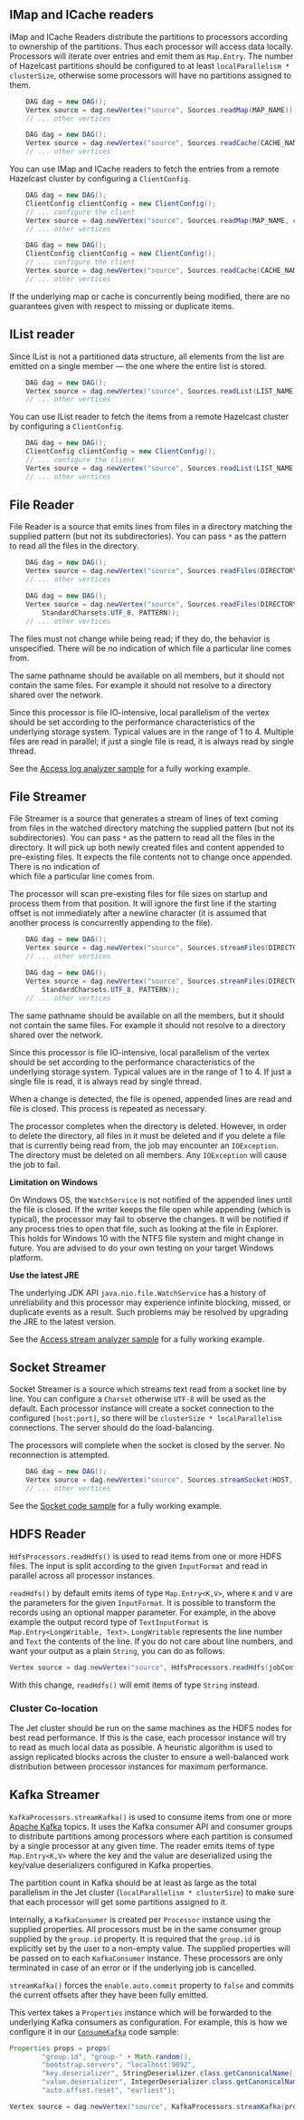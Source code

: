 ## IMap and ICache readers

IMap and ICache Readers distribute the partitions to 
processors according to ownership of the partitions. 
Thus each processor will access data locally. Processors 
will iterate over entries and emit them as `Map.Entry`. 
The number of Hazelcast partitions should be configured to 
at least `localParallelism * clusterSize`, otherwise some 
processors will have no partitions assigned to them.

```java
    DAG dag = new DAG();
    Vertex source = dag.newVertex("source", Sources.readMap(MAP_NAME));
    // ... other vertices
```

```java
    DAG dag = new DAG();
    Vertex source = dag.newVertex("source", Sources.readCache(CACHE_NAME));
    // ... other vertices
```

You can use IMap and ICache readers to fetch the entries
from a remote Hazelcast cluster by configuring a `ClientConfig`.

```java
    DAG dag = new DAG();
    ClientConfig clientConfig = new ClientConfig();
    // ... configure the client
    Vertex source = dag.newVertex("source", Sources.readMap(MAP_NAME, clientConfig));
    // ... other vertices
```

```java
    DAG dag = new DAG();
    ClientConfig clientConfig = new ClientConfig();
    // ... configure the client
    Vertex source = dag.newVertex("source", Sources.readCache(CACHE_NAME, clientConfig));
    // ... other vertices
```

If the underlying map or cache is concurrently being modified, 
there are no guarantees given with respect to missing or duplicate items.

## IList reader

Since IList is not a partitioned data structure, 
all elements from the list are emitted on a single 
member &mdash; the one where the entire list is stored.

```java
    DAG dag = new DAG();
    Vertex source = dag.newVertex("source", Sources.readList(LIST_NAME));
    // ... other vertices
```

You can use IList reader to fetch the items from 
a remote Hazelcast cluster by configuring a `ClientConfig`.

```java
    DAG dag = new DAG();
    ClientConfig clientConfig = new ClientConfig();
    // ... configure the client
    Vertex source = dag.newVertex("source", Sources.readList(LIST_NAME, clientConfig));
    // ... other vertices
```

## File Reader

File Reader is a source that emits lines from files in a 
directory matching the supplied pattern (but not its subdirectories). 
You can pass `*` as the pattern to read all the files in the directory.

```java
    DAG dag = new DAG();
    Vertex source = dag.newVertex("source", Sources.readFiles(DIRECTORY));
    // ... other vertices
```

```java
    DAG dag = new DAG();
    Vertex source = dag.newVertex("source", Sources.readFiles(DIRECTORY, 
        StandardCharsets.UTF_8, PATTERN));
    // ... other vertices
```

The files must not change while being read; if they do, 
the behavior is unspecified. There will be no indication of 
which file a particular line comes from.

The same pathname should be available on all members, 
but it should not contain the same files. For example 
it should not resolve to a directory shared over the network.

Since this processor is file IO-intensive, local parallelism of the 
vertex should be set according to the performance characteristics of the 
underlying storage system. Typical values are in the range of 1 to 4. 
Multiple files are read in parallel; if just a single file is read, it 
is always read by single thread.

See the [Access log analyzer sample](https://github.com/hazelcast/hazelcast-jet-code-samples/tree/master/batch/access-log-analyzer)
for a fully working example.

## File Streamer

File Streamer is a source that generates a stream of lines of text coming from 
files in the watched directory matching the supplied pattern 
(but not its subdirectories). You can pass `*` as the pattern 
to read all the files in the directory. It will pick up both newly created 
files and content appended to pre-existing files. It expects the 
file contents not to change once appended. There is no indication of  
which file a particular line comes from.
    
The processor will scan pre-existing files for file sizes on 
startup and process them from that position. It will ignore 
the first line if the starting offset is not immediately after 
a newline character (it is assumed that another process is 
concurrently appending to the file).

```java
    DAG dag = new DAG();
    Vertex source = dag.newVertex("source", Sources.streamFiles(DIRECTORY));
    // ... other vertices
```
```java
    DAG dag = new DAG();
    Vertex source = dag.newVertex("source", Sources.streamFiles(DIRECTORY, 
        StandardCharsets.UTF_8, PATTERN));
    // ... other vertices
```
    
The same pathname should be available on all the members, but it 
should not contain the same files. For example it should not 
resolve to a directory shared over the network.
    
Since this processor is file IO-intensive, local parallelism 
of the vertex should be set according to the performance 
characteristics of the underlying storage system. Typical 
values are in the range of 1 to 4. If just a single file is read, 
it is always read by single thread.

When a change is detected, the file is opened, appended lines are 
read and file is closed. This process is repeated as necessary.

The processor completes when the directory is deleted. However, 
in order to delete the directory, all files in it must be deleted 
and if you delete a file that is currently being read from, 
the job may encounter an `IOException`. The directory must be 
deleted on all members. Any `IOException` will cause the job to fail.
    
**Limitation on Windows**

On Windows OS, the `WatchService` is not notified of the appended lines
until the file is closed. If the writer keeps the file open while
appending (which is typical), the processor may fail to observe the
changes. It will be notified if any process tries to open that file,
such as looking at the file in Explorer. This holds for Windows 10 with
the NTFS file system and might change in future. You are advised to do
your own testing on your target Windows platform.

**Use the latest JRE**

The underlying JDK API `java.nio.file.WatchService` has a history of 
unreliability and this processor may experience infinite blocking, 
missed, or duplicate events as a result. Such problems may be resolved 
by upgrading the JRE to the latest version.

See the [Access stream analyzer sample](https://github.com/hazelcast/hazelcast-jet-code-samples/tree/master/streaming/access-stream-analyzer)
for a fully working example.

## Socket Streamer

Socket Streamer is a source which streams text read from 
a socket line by line. You can configure a `Charset` otherwise 
`UTF-8` will be used as the default. Each processor instance will 
create a socket connection to the configured `[host:port]`, 
so there will be `clusterSize * localParallelism` connections. 
The server should do the load-balancing.

The processors will complete when the socket is closed by the server.
No reconnection is attempted.

```java
    DAG dag = new DAG();
    Vertex source = dag.newVertex("source", Sources.streamSocket(HOST, PORT));
    // ... other vertices
```

See the [Socket code sample](https://github.com/hazelcast/hazelcast-jet-code-samples/tree/master/streaming/socket)
for a fully working example.

## HDFS Reader

`HdfsProcessors.readHdfs()` is used to read items from one or more HDFS
files. The input is split according to the given `InputFormat` and read
in parallel across all processor instances.

`readHdfs()` by default emits items of type `Map.Entry<K,V>`, where `K`
and `V` are the parameters for the given `InputFormat`. It is possible
to transform the records using an optional mapper parameter. For
example, in the above example the output record type of `TextInputFormat`
is  `Map.Entry<LongWritable, Text>`. `LongWritable` represents the line
number and `Text` the contents of the line. If you do not care about
line numbers, and want your output as a plain `String`, you can do as
follows:

```java
Vertex source = dag.newVertex("source", HdfsProcessors.readHdfs(jobConf, (k, v) -> v.toString()));
```

With this change, `readHdfs()` will emit items of type `String` instead.

### Cluster Co-location

The Jet cluster should be run on the same machines as the HDFS nodes for
best read performance. If this is the case, each processor instance will
try to read as much local data as possible. A heuristic algorithm is
used to assign replicated blocks across the cluster to ensure a
well-balanced work distribution between processor instances for maximum
performance.

## Kafka Streamer

`KafkaProcessors.streamKafka()` is used to consume items from one or more [Apache Kafka](https://kafka.apache.org/documentation) topics. It uses the Kafka consumer API and consumer groups to distribute partitions among processors where each partition is consumed by a single processor at any given time. The reader emits items of type `Map.Entry<K,V>` where the key and the value are deserialized using the key/value deserializers configured in Kafka properties.

The partition count in Kafka should be at least as large as the total parallelism in the Jet cluster (`localParallelism * clusterSize`) to make sure that each processor will get some partitions assigned to it.

Internally, a `KafkaConsumer` is created per `Processor` instance using
the supplied properties. All processors must be in the same consumer
group supplied by the `group.id` property. It is required that the
`group.id` is explicitly set by the user to a non-empty value. The
supplied properties will be passed on to each `KafkaConsumer` instance.
These processors are only terminated in case of an error or if the
underlying job is cancelled.

`streamKafka()` forces the `enable.auto.commit` property to `false` and commits the current offsets after they have been fully emitted.

This vertex takes a `Properties` instance which will be forwarded to the underlying Kafka consumers as configuration. For example, this is how we configure it in our
[`ConsumeKafka`](https://github.com/hazelcast/hazelcast-jet-code-samples/blob/master/streaming/kafka/src/main/java/ConsumeKafka.java)
code sample:

```java
Properties props = props(
        "group.id", "group-" + Math.random(),
        "bootstrap.servers", "localhost:9092",
        "key.deserializer", StringDeserializer.class.getCanonicalName(),
        "value.deserializer", IntegerDeserializer.class.getCanonicalName(),
        "auto.offset.reset", "earliest");

Vertex source = dag.newVertex("source", KafkaProcessors.streamKafka(props, "t1", "t2"));
```
